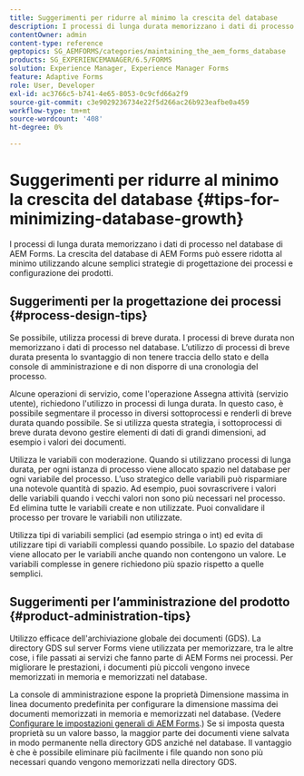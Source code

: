 ```yaml
---
title: Suggerimenti per ridurre al minimo la crescita del database
description: I processi di lunga durata memorizzano i dati di processo nel database di AEM Forms. La crescita del database di AEM Forms può essere ridotta al minimo utilizzando alcune semplici strategie di progettazione dei processi e configurazione dei prodotti.
contentOwner: admin
content-type: reference
geptopics: SG_AEMFORMS/categories/maintaining_the_aem_forms_database
products: SG_EXPERIENCEMANAGER/6.5/FORMS
solution: Experience Manager, Experience Manager Forms
feature: Adaptive Forms
role: User, Developer
exl-id: ac3766c5-b741-4e65-8053-0c9cfd66a2f9
source-git-commit: c3e9029236734e22f5d266ac26b923eafbe0a459
workflow-type: tm+mt
source-wordcount: '408'
ht-degree: 0%

---
```


# Suggerimenti per ridurre al minimo la crescita del database {#tips-for-minimizing-database-growth}

I processi di lunga durata memorizzano i dati di processo nel database di AEM Forms. La crescita del database di AEM Forms può essere ridotta al minimo utilizzando alcune semplici strategie di progettazione dei processi e configurazione dei prodotti.

## Suggerimenti per la progettazione dei processi {#process-design-tips}

Se possibile, utilizza processi di breve durata. I processi di breve durata non memorizzano i dati di processo nel database. L’utilizzo di processi di breve durata presenta lo svantaggio di non tenere traccia dello stato e della console di amministrazione e di non disporre di una cronologia del processo.

Alcune operazioni di servizio, come l&#39;operazione Assegna attività (servizio utente), richiedono l&#39;utilizzo in processi di lunga durata. In questo caso, è possibile segmentare il processo in diversi sottoprocessi e renderli di breve durata quando possibile. Se si utilizza questa strategia, i sottoprocessi di breve durata devono gestire elementi di dati di grandi dimensioni, ad esempio i valori dei documenti.

Utilizza le variabili con moderazione. Quando si utilizzano processi di lunga durata, per ogni istanza di processo viene allocato spazio nel database per ogni variabile del processo. L’uso strategico delle variabili può risparmiare una notevole quantità di spazio. Ad esempio, puoi sovrascrivere i valori delle variabili quando i vecchi valori non sono più necessari nel processo. Ed elimina tutte le variabili create e non utilizzate. Puoi convalidare il processo per trovare le variabili non utilizzate.

Utilizza tipi di variabili semplici (ad esempio stringa o int) ed evita di utilizzare tipi di variabili complessi quando possibile. Lo spazio del database viene allocato per le variabili anche quando non contengono un valore. Le variabili complesse in genere richiedono più spazio rispetto a quelle semplici.

## Suggerimenti per l’amministrazione del prodotto {#product-administration-tips}

Utilizzo efficace dell&#39;archiviazione globale dei documenti (GDS). La directory GDS sul server Forms viene utilizzata per memorizzare, tra le altre cose, i file passati ai servizi che fanno parte di AEM Forms nei processi. Per migliorare le prestazioni, i documenti più piccoli vengono invece memorizzati in memoria e memorizzati nel database.

La console di amministrazione espone la proprietà Dimensione massima in linea documento predefinita per configurare la dimensione massima dei documenti memorizzati in memoria e memorizzati nel database. (Vedere [Configurare le impostazioni generali di AEM Forms](/help/forms/using/admin-help/configure-general-aem-forms-settings.md#configure-general-aem-forms-settings).) Se si imposta questa proprietà su un valore basso, la maggior parte dei documenti viene salvata in modo permanente nella directory GDS anziché nel database. Il vantaggio è che è possibile eliminare più facilmente i file quando non sono più necessari quando vengono memorizzati nella directory GDS.
